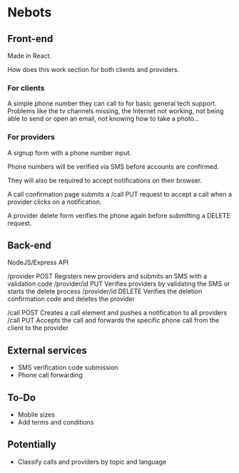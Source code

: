 # Nebots

## Front-end

Made in React.

How does this work section for both clients and providers.

### For clients

A simple phone number they can call to for basic general tech support. Problems like the tv channels missing, the Internet not working, not being able to send or open an email, not knowing how to take a photo...

### For providers

A signup form with a phone number input.

Phone numbers will be verified via SMS before accounts are confirmed.

They will also be required to accept notifications on their browser.

A call confirmation page submits a /call PUT request to accept a call when a provider clicks on a notification.

A provider delete form verifies the phone again before submitting a DELETE request.

## Back-end

NodeJS/Express API

/provider POST Registers new providers and submits an SMS with a validation code
/provider/id PUT Verifies providers by validating the SMS or starts the delete process
/provider/id DELETE Verifies the deletion confirmation code and deletes the provider

/call POST Creates a call element and pushes a notification to all providers
/call PUT Accepts the call and forwards the specific phone call from the client to the provider

## External services

- SMS verification code submission
- Phone call forwarding

## To-Do

- Mobile sizes
- Add terms and conditions

## Potentially

- Classify calls and providers by topic and language
